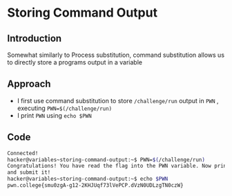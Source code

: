 # Storing Command Output
## Introduction
Somewhat similarly to Process substitution, command substitution allows us to directly store a programs output in a variable
## Approach
- I first use command substitution to store `/challenge/run` output in `PWN` , executing `PWN=$(/challenge/run)`
- I print `PWN` using `echo $PWN`
## Code
```bash
Connected!
hacker@variables~storing-command-output:~$ PWN=$(/challenge/run)
Congratulations! You have read the flag into the PWN variable. Now print it out
and submit it!
hacker@variables~storing-command-output:~$ echo $PWN
pwn.college{smu0zgA-g12-2KHJUqf73lVePCP.dVzN0UDLzgTN0czW}
```
